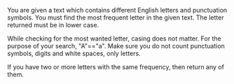 You are given a text which contains different English letters and punctuation symbols. 
You must find the most frequent letter in the given text. The letter returned must be in lower case.

While checking for the most wanted letter, casing does not matter. For the purpose of your search, 
"A"=="a". Make sure you do not count punctuation symbols, digits and white spaces, only letters.

If you have two or more letters with the same frequency, then return any of them.
